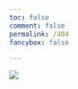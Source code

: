 ```yaml
---
toc: false
comment: false
permalink: /404
fancybox: false

---
```

![](https://i.loli.net/2019/06/29/5d1752492075d86941.jpg)